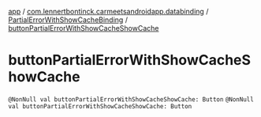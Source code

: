 [app](../../index.md) / [com.lennertbontinck.carmeetsandroidapp.databinding](../index.md) / [PartialErrorWithShowCacheBinding](index.md) / [buttonPartialErrorWithShowCacheShowCache](./button-partial-error-with-show-cache-show-cache.md)

# buttonPartialErrorWithShowCacheShowCache

`@NonNull val buttonPartialErrorWithShowCacheShowCache: Button`
`@NonNull val buttonPartialErrorWithShowCacheShowCache: Button`